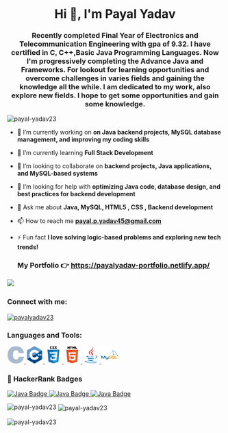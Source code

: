 <h1 align="center">Hi 👋, I'm Payal Yadav</h1>
<h3 align="center">Recently completed Final Year of Electronics and Telecommunication Engineering with gpa of 9.32. I have certified in C, C++,Basic Java Programming Languages. Now I'm progressively completing the Advance Java and Frameworks. For lookout for learning opportunities and overcome challenges in varies fields and gaining the knowledge all the while. I am dedicated to my work, also explore new fields. I hope to get some opportunities and gain some knowledge.</h3>

<p align="left"> <img src="https://komarev.com/ghpvc/?username=payal-yadav23&label=Profile%20views&color=0e75b6&style=flat" alt="payal-yadav23" /> </p>

- 🔭 I’m currently working on **on Java backend projects, MySQL database management, and improving my coding skills**

- 🌱 I’m currently learning **Full Stack Development**

- 👯 I’m looking to collaborate on **backend projects, Java applications, and MySQL-based systems**

- 🤝 I’m looking for help with **optimizing Java code, database design, and best practices for backend development**

- 💬 Ask me about **Java, MySQL, HTML5 , CSS , Backend development**

- 📫 How to reach me **payal.p.yadav45@gmail.com**

- ⚡ Fun fact **I love solving logic-based problems and exploring new tech trends!**

  <h3>My Portfolio 👉 <a href = "https://payalyadav-portfolio.netlify.app/"> https://payalyadav-portfolio.netlify.app/ </a></h3>

<img src="https://github.com/Anmol-Baranwal/Cool-GIFs-For-GitHub/assets/74038190/f5d2d866-d25c-4873-8d82-425d2c62fc2e" width="500">


<h3 align="left">Connect with me:</h3>
<p align="left">
<a href="https://linkedin.com/in/payalyadav23" target="blank"><img align="center" src="https://raw.githubusercontent.com/rahuldkjain/github-profile-readme-generator/master/src/images/icons/Social/linked-in-alt.svg" alt="payalyadav23" height="30" width="40" /></a>
</p>

<h3 align="left">Languages and Tools:</h3>
<p align="left"> <a href="https://www.cprogramming.com/" target="_blank" rel="noreferrer"> <img src="https://raw.githubusercontent.com/devicons/devicon/master/icons/c/c-original.svg" alt="c" width="40" height="40"/> </a> <a href="https://www.w3schools.com/cpp/" target="_blank" rel="noreferrer"> <img src="https://raw.githubusercontent.com/devicons/devicon/master/icons/cplusplus/cplusplus-original.svg" alt="cplusplus" width="40" height="40"/> </a> <a href="https://www.w3schools.com/css/" target="_blank" rel="noreferrer"> <img src="https://raw.githubusercontent.com/devicons/devicon/master/icons/css3/css3-original-wordmark.svg" alt="css3" width="40" height="40"/> </a> <a href="https://www.w3.org/html/" target="_blank" rel="noreferrer"> <img src="https://raw.githubusercontent.com/devicons/devicon/master/icons/html5/html5-original-wordmark.svg" alt="html5" width="40" height="40"/> </a> <a href="https://www.java.com" target="_blank" rel="noreferrer"> <img src="https://raw.githubusercontent.com/devicons/devicon/master/icons/java/java-original.svg" alt="java" width="40" height="40"/> </a> <a href="https://www.mysql.com/" target="_blank" rel="noreferrer"> <img src="https://raw.githubusercontent.com/devicons/devicon/master/icons/mysql/mysql-original-wordmark.svg" alt="mysql" width="40" height="40"/> </a> </p>

<h3 align="left">🏅 HackerRank Badges</h3>
<p align="left">
  <a href="https://www.hackerrank.com/yadav_payal2317" target="_blank">
    <img src="https://hrcdn.net/fcore/assets/badges/java-9d05b1f559.svg" alt="Java Badge" height="80" />
    <img src="https://hrcdn.net/fcore/assets/badges/30-days-of-code-a772ae4c2f.svg" alt="Java Badge" height="80" />
     <img src="https://hrcdn.net/fcore/assets/badges/sql-89e76e7082.svg" alt="Java Badge" height="80" />
  </a>
</p>

<p><img align="left" src="https://github-readme-stats.vercel.app/api/top-langs?username=payal-yadav23&show_icons=true&locale=en&layout=compact" alt="payal-yadav23" /></p>

<p>&nbsp;<img align="center" src="https://github-readme-stats.vercel.app/api?username=payal-yadav23&show_icons=true&locale=en" alt="payal-yadav23" /></p>

<p><img align="center" src="https://github-readme-streak-stats.herokuapp.com/?user=payal-yadav23&" alt="payal-yadav23" /></p>

